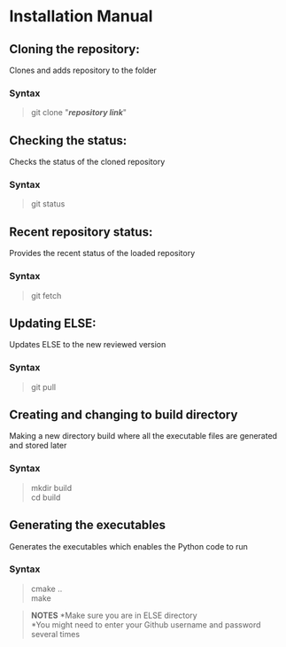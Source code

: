 # Installation Manual

## Cloning the repository:
Clones and adds repository to the folder
### Syntax
>git clone "***repository link***"

## Checking the status:
Checks the status of the cloned repository
### Syntax
>git status

## Recent repository status:
Provides the recent status of the loaded repository
### Syntax
>git fetch

## Updating ELSE:
Updates ELSE to the new reviewed version
### Syntax
>git pull

## Creating and changing to build directory
Making a new directory build where all the executable files are generated and stored later
### Syntax
>mkdir build  
>cd build

## Generating the executables
Generates the executables which enables the Python code to run
### Syntax
>cmake ..  
>make  

>**NOTES**
>*Make sure you are in ELSE directory  
>*You might need to enter your Github username and password several times

